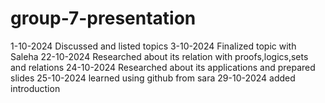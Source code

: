 # group-7-presentation
1-10-2024 Discussed and listed topics
3-10-2024 Finalized topic with Saleha 
22-10-2024 Researched about its relation with proofs,logics,sets and relations
24-10-2024 Researched about its applications and prepared slides
25-10-2024 learned using github from sara
29-10-2024 added introduction 
